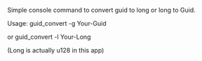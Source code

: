 Simple console command to convert guid to long or long to Guid.

Usage:
guid_convert -g Your-Guid

or
guid_convert -l Your-Long

(Long is actually u128 in this app)
